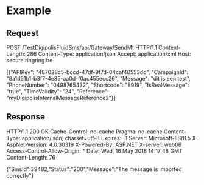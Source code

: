# Example

## Request

POST /TestDigipolisFluidSms/api/Gateway/SendMt HTTP/1.1
Content-Length: 286
Content-Type: application/json
Accept: application/xml
Host: secure.ringring.be

[{"APIKey": "487028c5-bccd-47df-9f7d-04caf40553dd", "CampaignId": "8a1d61b1-b3f7-4e85-aa0d-f0ac455ecc26", "Message": "dit is een test", "PhoneNumber": "0498765432", "Shortcode": "8919", "IsRealMessage": "true", "TimeValidity": "24", "Reference": "myDigipolisInternalMessageReference2"}]

## Response

HTTP/1.1 200 OK
Cache-Control: no-cache
Pragma: no-cache
Content-Type: application/json; charset=utf-8
Expires: -1
Server: Microsoft-IIS/8.5
X-AspNet-Version: 4.0.30319
X-Powered-By: ASP.NET
X-server: web06
Access-Control-Allow-Origin: *
Date: Wed, 16 May 2018 14:17:48 GMT
Content-Length: 76

{"SmsId":39482,"Status":"200","Message":"The message is imported correctly"}

